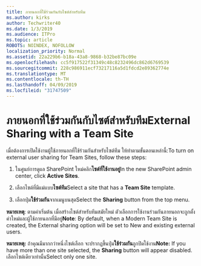 ```yaml
---
title: ภายนอกที่ใช้ร่วมกันกับไซต์สำหรับทีม
ms.author: kirks
author: Techwriter40
ms.date: 1/3/2019
ms.audience: ITPro
ms.topic: article
ROBOTS: NOINDEX, NOFOLLOW
localization_priority: Normal
ms.assetid: 22a229b6-b18a-43a8-9868-b32be87bc09e
ms.openlocfilehash: cc5f917522f31349c48c8232496dc862d6769539
ms.sourcegitcommit: 228c986911ecf73217116a5d1fdcd2e89362774e
ms.translationtype: MT
ms.contentlocale: th-TH
ms.lasthandoff: 04/09/2019
ms.locfileid: "31747509"
---
```

# <a name="external-sharing-with-a-team-site"></a><span data-ttu-id="e1af6-102">ภายนอกที่ใช้ร่วมกันกับไซต์สำหรับทีม</span><span class="sxs-lookup"><span data-stu-id="e1af6-102">External Sharing with a Team Site</span></span>

<span data-ttu-id="e1af6-103">เมื่อต้องการเปิดใช้งานผู้ใช้ภายนอกที่ใช้ร่วมกันสำหรับไซต์ทีม ให้ทำตามขั้นตอนเหล่านี้:</span><span class="sxs-lookup"><span data-stu-id="e1af6-103">To turn on external user sharing for Team Sites, follow these steps:</span></span> 
  
1. <span data-ttu-id="e1af6-104">ในศูนย์การดูแล SharePoint ใหม่คลิก**ไซต์ที่ใช้งานอยู่**</span><span class="sxs-lookup"><span data-stu-id="e1af6-104">In the new SharePoint admin center, click **Active Sites**.</span></span>
  
2. <span data-ttu-id="e1af6-105">เลือกไซต์ที่มีแม่แบบ**ไซต์ทีม**</span><span class="sxs-lookup"><span data-stu-id="e1af6-105">Select a site that has a **Team Site** template.</span></span> 
  
3. <span data-ttu-id="e1af6-106">เลือกปุ่ม**ใช้ร่วมกัน**จากเมนูบนสุด</span><span class="sxs-lookup"><span data-stu-id="e1af6-106">Select the **Sharing** button from the top menu.</span></span> 
  
 <span data-ttu-id="e1af6-107">**หมายเหตุ**: ตามค่าเริ่มต้น เมื่อสร้างไซต์สำหรับทีมสมัยใหม่ ตัวเลือกการใช้งานร่วมกันภายนอกจะถูกตั้งค่าใหม่และผู้ใช้ภายนอกที่มีอยู่</span><span class="sxs-lookup"><span data-stu-id="e1af6-107">**Note**: By default, when a Modern Team Site is created, the External sharing option will be set to New and existing external users.</span></span> 
  
 <span data-ttu-id="e1af6-108">**หมายเหตุ:** ถ้าคุณมีมากกว่าหนึ่งไซต์เลือก จะปรากฏขึ้นปุ่ม**ใช้ร่วมกัน**ถูกปิดใช้งาน</span><span class="sxs-lookup"><span data-stu-id="e1af6-108">**Note:** If you have more than one site selected, the **Sharing** button will appear disabled.</span></span> <span data-ttu-id="e1af6-109">เลือกไซต์เดียวเท่านั้น</span><span class="sxs-lookup"><span data-stu-id="e1af6-109">Select only one site.</span></span> 
  

